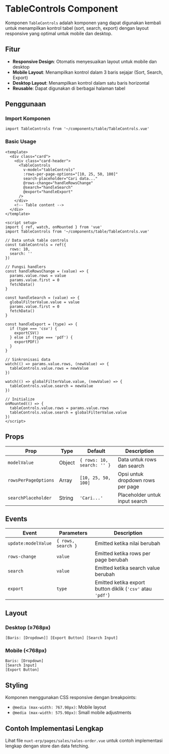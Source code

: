 # TableControls Component

Komponen `TableControls` adalah komponen yang dapat digunakan kembali untuk menampilkan kontrol tabel (sort, search, export) dengan layout responsive yang optimal untuk mobile dan desktop.

## Fitur

- **Responsive Design**: Otomatis menyesuaikan layout untuk mobile dan desktop
- **Mobile Layout**: Menampilkan kontrol dalam 3 baris sejajar (Sort, Search, Export)
- **Desktop Layout**: Menampilkan kontrol dalam satu baris horizontal
- **Reusable**: Dapat digunakan di berbagai halaman tabel

## Penggunaan

### Import Komponen

```vue
import TableControls from '~/components/table/TableControls.vue'
```

### Basic Usage

```vue
<template>
  <div class="card">
    <div class="card-header">
      <TableControls
        v-model="tableControls"
        :rows-per-page-options="[10, 25, 50, 100]"
        search-placeholder="Cari data..."
        @rows-change="handleRowsChange"
        @search="handleSearch"
        @export="handleExport"
      />
    </div>
    <!-- Table content -->
  </div>
</template>

<script setup>
import { ref, watch, onMounted } from 'vue'
import TableControls from '~/components/table/TableControls.vue'

// Data untuk table controls
const tableControls = ref({
  rows: 10,
  search: ''
})

// Fungsi handlers
const handleRowsChange = (value) => {
  params.value.rows = value
  params.value.first = 0
  fetchData()
}

const handleSearch = (value) => {
  globalFilterValue.value = value
  params.value.first = 0
  fetchData()
}

const handleExport = (type) => {
  if (type === 'csv') {
    exportCSV()
  } else if (type === 'pdf') {
    exportPDF()
  }
}

// Sinkronisasi data
watch(() => params.value.rows, (newValue) => {
  tableControls.value.rows = newValue
})

watch(() => globalFilterValue.value, (newValue) => {
  tableControls.value.search = newValue
})

// Initialize
onMounted(() => {
  tableControls.value.rows = params.value.rows
  tableControls.value.search = globalFilterValue.value
})
</script>
```

## Props

| Prop | Type | Default | Description |
|------|------|---------|-------------|
| `modelValue` | Object | `{ rows: 10, search: '' }` | Data untuk rows dan search |
| `rowsPerPageOptions` | Array | `[10, 25, 50, 100]` | Opsi untuk dropdown rows per page |
| `searchPlaceholder` | String | `'Cari...'` | Placeholder untuk input search |

## Events

| Event | Parameters | Description |
|-------|------------|-------------|
| `update:modelValue` | `{ rows, search }` | Emitted ketika nilai berubah |
| `rows-change` | `value` | Emitted ketika rows per page berubah |
| `search` | `value` | Emitted ketika search value berubah |
| `export` | `type` | Emitted ketika export button diklik (`'csv'` atau `'pdf'`) |

## Layout

### Desktop (≥768px)
```
[Baris: [Dropdown]] [Export Button] [Search Input]
```

### Mobile (<768px)
```
Baris: [Dropdown]
[Search Input]
[Export Button]
```

## Styling

Komponen menggunakan CSS responsive dengan breakpoints:
- `@media (max-width: 767.98px)`: Mobile layout
- `@media (max-width: 575.98px)`: Small mobile adjustments

## Contoh Implementasi Lengkap

Lihat file `nuxt-erp/pages/sales/sales-order.vue` untuk contoh implementasi lengkap dengan store dan data fetching.
